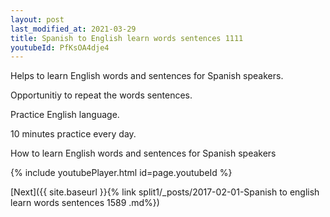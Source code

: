 ```yaml
---
layout: post
last_modified_at: 2021-03-29
title: Spanish to English learn words sentences 1111 
youtubeId: PfKsOA4dje4
---
```

 
 
Helps to learn English words and sentences for Spanish speakers.

Opportunitiy to repeat the words sentences. 

Practice English language. 
 
10 minutes practice every day. 
 
How to learn English words and sentences for Spanish speakers 
 
{% include youtubePlayer.html id=page.youtubeId %}
 
 
[Next]({{ site.baseurl }}{% link  split1/_posts/2017-02-01-Spanish to english learn words sentences 1589 .md%})
 
